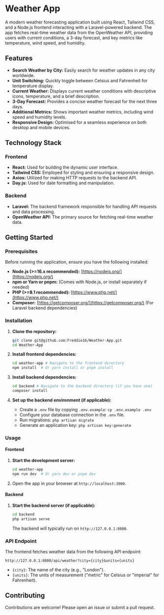 # Weather App

A modern weather forecasting application built using React, Tailwind CSS, and a Node.js frontend interacting with a Laravel-powered backend. The app fetches real-time weather data from the OpenWeather API, providing users with current conditions, a 3-day forecast, and key metrics like temperature, wind speed, and humidity.

## Features

*   **Search Weather by City:** Easily search for weather updates in any city worldwide.
*   **Unit Switching:** Quickly toggle between Celsius and Fahrenheit for temperature display.
*   **Current Weather:** Displays current weather conditions with descriptive icons, temperature, and a brief description.
*   **3-Day Forecast:** Provides a concise weather forecast for the next three days.
*   **Additional Metrics:** Shows important weather metrics, including wind speed and humidity levels.
*   **Responsive Design:** Optimised for a seamless experience on both desktop and mobile devices.

## Technology Stack

### Frontend

*   **React:** Used for building the dynamic user interface.
*   **Tailwind CSS:** Employed for styling and ensuring a responsive design.
*   **Axios:** Utilized for making HTTP requests to the backend API.
*   **Day.js:** Used for date formatting and manipulation.

### Backend

*   **Laravel:** The backend framework responsible for handling API requests and data processing.
*   **OpenWeather API:** The primary source for fetching real-time weather data.

## Getting Started

### Prerequisites

Before running the application, ensure you have the following installed:

*   **Node.js (>=16.x recommended):** [https://nodejs.org/](https://nodejs.org/)
*   **npm or Yarn or pnpm:** (Comes with Node.js, or install separately if needed)
*   **PHP (>=8.1 recommended):** [https://www.php.net/](https://www.php.net/)
*   **Composer:** [https://getcomposer.org/](https://getcomposer.org/) (For Laravel backend dependencies)

### Installation

1.  **Clone the repository:**

    ```bash
    git clone git@github.com:Freddie16/Weather-App.git
    cd Weather-App
    ```

2.  **Install frontend dependencies:**

    ```bash
    cd weather-app # Navigate to the frontend directory
    npm install  # Or yarn install or pnpm install
    ```

3.  **Install backend dependencies:**

    ```bash
    cd backend # Navigate to the backend directory (if you have one)
    composer install
    ```

4.  **Set up the backend environment (if applicable):**

    *   Create a `.env` file by copying `.env.example`: `cp .env.example .env`
    *   Configure your database connection in the `.env` file.
    *   Run migrations: `php artisan migrate`
    *   Generate an application key: `php artisan key:generate`

### Usage

#### Frontend

1.  **Start the development server:**

    ```bash
    cd weather-app
    npm run dev  # Or yarn dev or pnpm dev
    ```

2.  Open the app in your browser at `http://localhost:3000`.

#### Backend

1.  **Start the backend server (if applicable):**

    ```bash
    cd backend
    php artisan serve
    ```

    The backend will typically run on `http://127.0.0.1:8000`.

### API Endpoint

The frontend fetches weather data from the following API endpoint:

`http://127.0.0.1:8000/api/weather?city={city}&units={units}`

*   `{city}`: The name of the city (e.g., "London").
*   `{units}`: The units of measurement ("metric" for Celsius or "imperial" for Fahrenheit).

## Contributing

Contributions are welcome! Please open an issue or submit a pull request.
